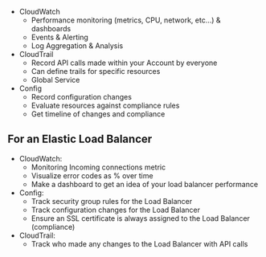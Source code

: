 - CloudWatch 
	- Performance monitoring (metrics, CPU, network, etc…) & dashboards 
	- Events & Alerting 
	- Log Aggregation & Analysis 
- CloudTrail 
	- Record API calls made within your Account by everyone
	- Can define trails for specific resources 
	- Global Service 
- Config 
	- Record configuration changes 
	- Evaluate resources against compliance rules 
	- Get timeline of changes and compliance

## For an Elastic Load Balancer
- CloudWatch: 
	- Monitoring Incoming connections metric 
	- Visualize error codes as % over time 
	- Make a dashboard to get an idea of your load balancer performance 
- Config: 
	- Track security group rules for the Load Balancer 
	- Track configuration changes for the Load Balancer 
	- Ensure an SSL certificate is always assigned to the Load Balancer (compliance) 
- CloudTrail: 
	- Track who made any changes to the Load Balancer with API calls